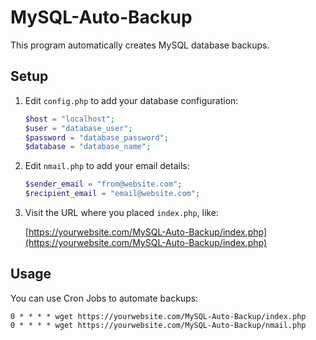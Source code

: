 # MySQL-Auto-Backup

This program automatically creates MySQL database backups.

## Setup

1. Edit `config.php` to add your database configuration:

    ```php
    $host = "localhost";
    $user = "database_user";
    $password = "database_password";
    $database = "database_name";
    ```

2. Edit `nmail.php` to add your email details:

    ```php
    $sender_email = "from@website.com";
    $recipient_email = "email@website.com";
    ```

3. Visit the URL where you placed `index.php`, like:

    [https://yourwebsite.com/MySQL-Auto-Backup/index.php](https://yourwebsite.com/MySQL-Auto-Backup/index.php)

## Usage

You can use Cron Jobs to automate backups:

```cron
0 * * * * wget https://yourwebsite.com/MySQL-Auto-Backup/index.php
0 * * * * wget https://yourwebsite.com/MySQL-Auto-Backup/nmail.php
